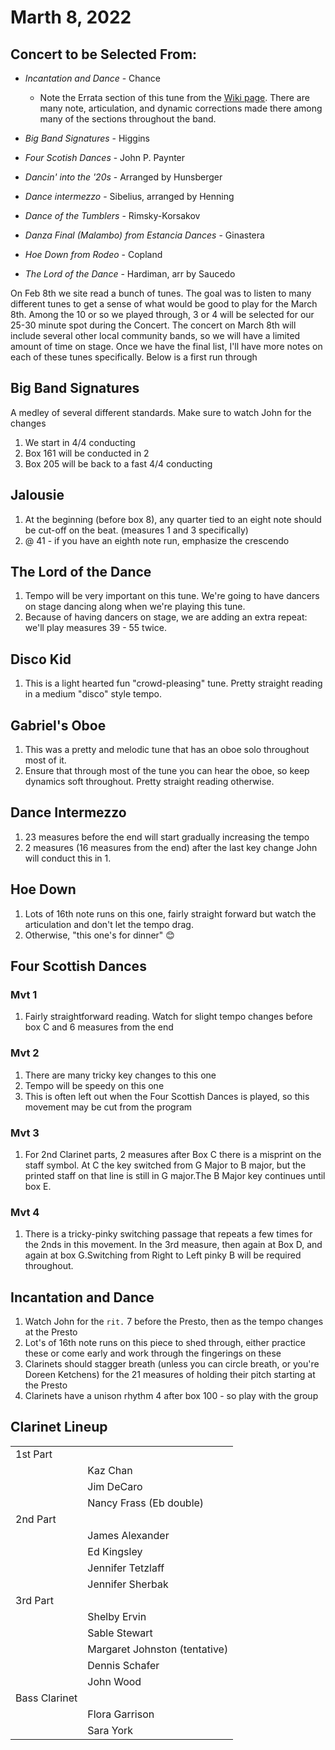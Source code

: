 # Marth 8, 2022

## Concert to be Selected From:

* *Incantation and Dance* - Chance
  * Note the Errata section of this tune from the [Wiki page](https://www.windrep.org/Incantation_and_Dance#Errata). There are many note, articulation, and dynamic corrections made there among many of the sections throughout the band.
* *Big Band Signatures* - Higgins
* *Four Scotish Dances* - John P. Paynter

* *Dancin' into the '20s* - Arranged by Hunsberger
* *Dance intermezzo* - Sibelius, arranged by Henning
* *Dance of the Tumblers* - Rimsky-Korsakov
* *Danza Final (Malambo) from Estancia Dances* - Ginastera
* *Hoe Down from Rodeo* - Copland
* *The Lord of the Dance* - Hardiman, arr by Saucedo 

On Feb 8th we site read a bunch of tunes. The goal was to listen to many different tunes to get a sense of what would be good to play for the March 8th. Among the 10 or so we played through, 3 or 4 will be selected for our 25-30 minute spot during the Concert. The concert on March 8th will include several other local community bands, so we will have a limited amount of time on stage. Once we have the final list, I'll have more notes on each of these tunes specifically. Below is a first run through

## Big Band Signatures
A medley of several different standards. Make sure to watch John for the changes
1. We start in 4/4 conducting
2. Box 161 will be conducted in 2
3. Box 205 will be back to a fast 4/4 conducting

## Jalousie
1. At the beginning (before box 8), any quarter tied to an eight note should be cut-off on the beat. (measures 1 and 3 specifically)
2. @ 41 - if you have an eighth note run, emphasize the crescendo

## The Lord of the Dance
1. Tempo will be very important on this tune. We're going to have dancers on stage dancing along when we're playing this tune.
2. Because of having dancers on stage, we are adding an extra repeat: we'll play measures 39 - 55 twice. 

## Disco Kid
1. This is a light hearted fun "crowd-pleasing" tune. Pretty straight reading in a medium "disco" style tempo.

## Gabriel's Oboe
1. This was a pretty and melodic tune that has an oboe solo throughout most of it.
2. Ensure that through most of the tune you can hear the oboe, so keep dynamics soft throughout. Pretty straight reading otherwise.

## Dance Intermezzo
1. 23 measures before the end will start gradually increasing the tempo
2. 2 measures (16 measures from the end) after the last key change John will conduct this in 1.

## Hoe Down

1. Lots of 16th note runs on this one, fairly straight forward but watch the articulation and don't let the tempo drag.
2. Otherwise, "this one's for dinner" 😊

## Four Scottish Dances

### Mvt 1
1. Fairly straightforward reading. Watch for slight tempo changes before box C and 6 measures from the end

### Mvt 2
1. There are many tricky key changes to this one
2. Tempo will be speedy on this one
3. This is often left out when the Four Scottish Dances is played, so this movement may be cut from the program

### Mvt 3
1. For 2nd Clarinet parts, 2 measures after Box C there is a misprint on the staff symbol. At C the key switched from G Major to B major, but the printed staff on that line is still in G major.The B Major key continues until box E.

### Mvt 4
1. There is a tricky-pinky switching passage that repeats a few times for the 2nds in this movement. In the 3rd measure, then again at Box D, and again at box G.Switching from Right to Left pinky B will be required throughout.

## Incantation and Dance
1. Watch John for the `rit.` 7 before the Presto, then as the tempo changes at the Presto
2. Lot's of 16th note runs on this piece to shed through, either practice these or come early and work through the fingerings on these
3. Clarinets should stagger breath (unless you can circle breath, or you're Doreen Ketchens) for the 21 measures of holding their pitch starting at the Presto
4. Clarinets have a unison rhythm 4 after box 100 - so play with the group 






## Clarinet Lineup

|               |                   |
| ------------- | ----------------- |
| 1st Part      |                   |
|               | Kaz Chan          |
|               | Jim DeCaro        |
|               | Nancy Frass (Eb double) |
| 2nd Part      |                   |
|               | James Alexander   |
|               | Ed Kingsley       |
|               | Jennifer Tetzlaff |
|               | Jennifer Sherbak  |
| 3rd Part      |                   |
|               | Shelby Ervin      |
|               | Sable Stewart     |
|               | Margaret Johnston (tentative) |
|               | Dennis Schafer    |
|               | John Wood         |
| Bass Clarinet |                   |
|               | Flora Garrison    |
|               | Sara York         |